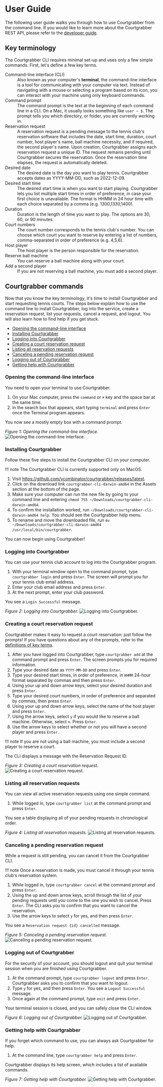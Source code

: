 # User Guide

The following user guide walks you through how to use Courtgrabber from the command line. If you would like to learn more about the Courtgrabber REST API, please refer to the [developer guide](/docs/api_reference.md). 

## Key terminology

The Courtgrabber CLI requires minimal set-up and uses only a few simple commands. First, let's define a few key terms.

<dl>
  <dt>Command-line interface (CLI)</dt>
  <dd>Also known as your computer's <strong>terminal</strong>, the command-line interface is a tool for communicating with your computer via text. Instead of navigating with a mouse or selecting a program based on its icon, you can interact with your machine using only keyboard commands.</dd>

  <dt>Command prompt</dt>
  <dd>The command prompt is the text at the beginning of each command line in a CLI. On a Mac, it usually looks something like <code>user ~ $</code>. The prompt tells you which directory, or folder, you are currently working in.</dd>

  <dt>Reservation request</dt>
  <dd>A reservation request is a pending message to the tennis club's reservation software that includes the date, start time, duration, court number, host player's name, ball machine necessity, and if required, the second player's name. Upon creation, Courtgrabber assigns each reservation request a unique ID. The request remains pending until Courtgrabber secures the reservation. Once the reservation time elapses, the request is automatically deleted.</dd>

  <dt>Desired date</dt>
  <dd>The desired date is the day you want to play tennis. Courtgrabber accepts dates as YYYY-MM-DD, such as 2022-12-09.</dd>

  <dt>Desired start time</dt>
  <dd>The desired start time is when you want to start playing. Courtgrabber lets you list multiple start times in order of preference, in case your first choice is unavailable. The format is HHMM in 24 hour time with each choice separated by a comma (e.g. 1300,1330,1400).</dd>

  <dt>Duration</dt>
  <dd>Duration is the length of time you want to play. The options are 30, 60, or 90 minutes.</dd>

  <dt>Court numbers</dt>
  <dd>The court number corresponds to the tennis club's number. You can choose which court you want to reserve by entering a list of numbers, comma-separated in order of preference (e.g. 4,5,6).</dd>

  <dt>Host player</dt>
  <dd>The host player is the person responsible for the reservation.</dd>

  <dt>Reserve ball machine</dt>
  <dd>You can reserve a ball machine along with your court.</dd>

  <dt>Add a second player</dt>
  <dd>If you are not reserving a ball machine, you must add a second player.</dd>
</dl>

## Courtgrabber commands

Now that you know the key terminology, it's time to install Courtgrabber and start requesting tennis courts. The steps below explain how to use the command line to install Courtgrabber, log into the service, create a reservation request, list your requests, cancel a request, and logout. You will also learn how to find help if you get stuck.

  * [Opening the command-line interface](#opening-the-command-line-interface)
  * [Installing Courtgrabber](#installing-courtgrabber)
  * [Logging into Courtgrabber](#logging-into-courtgrabber)
  * [Creating a court reservation request](#creating-a-court-reservation-request)
  * [Listing all reservation requests](#listing-all-reservation-requests)
  * [Canceling a pending reservation request](#canceling-a-pending-reservation-request)
  * [Logging out of Courtgrabber](#logging-out-of-courtgrabber)
  * [Getting help with Courtgrabber](#getting-help-with-courtgrabber)

### Opening the command-line interface

You need to open your terminal to use Courtgrabber.

1. On your Mac computer, press the `command` or `⌘` key and the space bar at the same time.
2. In the search box that appears, start typing `terminal` and press `Enter` once the Terminal program appears.

You now see a mostly empty box with a command prompt. 

*Figure 1: Opening the command-line interface.*
![Opening the command-line interface.](/docs/images/opening_the_cli.gif "Opening the command-line interface.")

### Installing Courtgrabber

Follow these five steps to install the Courtgrabber CLI on your computer.

!!! note 
    The Courtgrabber CLI is currently supported only on MacOS.

1. Visit https://github.com/ycombinator/courtgrabber/releases/latest.
2. Click on the download link `courtgrabber-cli-darwin-amd64` in the Assets section at the bottom of the page.
3. Make sure your computer can run the new file by going to your command line and entering `chmod 755 ~/Downloads/courtgrabber-cli-darwin-amd64`.
4. To confirm the installation worked, run `~/Downloads/courtgrabber-cli-darwin-amd64 help`. You should see the Courtgrabber help menu.
5. To rename and move the downloaded file, run `mv ~/Downloads/courtgrabber-cli-darwin-amd64 /usr/local/bin/courtgrabber`.

You can now begin using Courtgrabber!

### Logging into Courtgrabber

You can use your tennis club account to log into the Courtgrabber program.

1. With your terminal window open to the command prompt, type `courtgrabber login` and press `Enter`. The screen will prompt you for your tennis club email address.
2. Enter your club email address and press `Enter`.
3. At the next prompt, enter your club password.

You see a `Login Successful` message.

*Figure 2: Logging into Courtgrabber.*
![Logging into Courtgrabber.](/docs/images/logging_into_courtgrabber.png "Logging into Courtgrabber.")

### Creating a court reservation request

Courtgrabber makes it easy to request a court reservation: just follow the prompts! If you have questions about any of the prompts, refer to the [definitions of key terms](#getting-started-with-the-courtgrabber-cli).

1. After you have logged into Courtgrabber, type `courtgrabber add` at the command prompt and press `Enter`. The screen prompts you for required information.
2. Type your desired date as `YYYY-MM-DD` and press `Enter`.
3. Type your desired start times, in order of preference, in `HHMM` 24-hour format separated by commas and then press `Enter`.
4. Using your up and down arrow keys, select your desired duration and press `Enter`.
5. Type your desired court numbers, in order of preference and separated by commas, then press `Enter`.
6. Using your up and down arrow keys, select the name of the host player and press `Enter`.
7. Using the arrow keys, select `y` if you would like to reserve a ball machine. Otherwise, select `n`. Press `Enter`.
8. Use the arrow keys to select whether or not you will have a second player and press `Enter.`

!!! note 
    If you are not using a ball machine, you must include a second player to reserve a court.

The CLI displays a message with the Reservation Request ID.

*Figure 3: Creating a court reservation request.*
![Creating a court reservation request.](/docs/images/creating_a_court_reservation_request.gif "Creating a court reservation request.")

### Listing all reservation requests

You can view all active reservation requests using one simple command.

1. While logged in, type `courtgrabber list` at the command prompt and press `Enter`.

You see a table displaying all of your pending requests in chronological order.

*Figure 4: Listing all reservation requests.*
![Listing all reservation requests.](/docs/images/listing_all_reservation_requests.png "Listing all reservation requests.")

### Canceling a pending reservation request

While a request is still pending, you can cancel it from the Courtgrabber CLI. 

!!! note 
    Once a reservation is made, you must cancel it through your tennis club's reservation system.

1. While logged in, type `courtgrabber cancel` at the command prompt and press `Enter`.
2. Using the up and down arrow keys, scroll through the list of your pending requests until you come to the one you wish to cancel. Press `Enter`. The CLI asks you to confirm that you want to cancel the reservation.
3. Use the arrow keys to select `y` for yes, and then press `Enter`.

You see a `Reservation request {id} cancelled` message.

*Figure 5: Canceling a pending reservation request.*
![Canceling a pending reservation request.](/docs/images/canceling_a_pending_reservation_request.gif "Canceling a pending reservation request.")

### Logging out of Courtgrabber

For the security of your account, you should logout and quit your terminal session when you are finished using Courtgrabber.

1. At the command prompt, type `courtgrabber logout` and press `Enter`.
Courtgrabber asks you to confirm that you want to logout.
2. Type `y` for yes, and then press `Enter`.
You see a `Logout Successful` message.
3. Once again at the command prompt, type `exit` and press `Enter`. 

Your terminal session is closed, and you can safely close the CLI window.

*Figure 6: Logging out of Courtgrabber.*
![Logging out of Courtgrabber.](/docs/images/logging_out_of_courtgrabber.gif "Logging out of Courtgrabber.")

### Getting help with Courtgrabber

If you forget which command to use, you can always ask Courtgrabber for help.

1. At the command line, type `courtgrabber help` and press `Enter`.

Courtgrabber displays its help screen, which includes a list of available commands.

*Figure 7: Getting help with Courtgrabber.*
![Getting help with Courtgrabber.](/docs/images/getting_help_with_courtgrabber.png "Getting help with Courtgrabber.")

